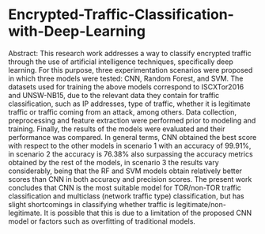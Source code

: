 # Encrypted-Traffic-Classification-with-Deep-Learning

Abstract:
This research work addresses a way to classify encrypted traffic through the use of artificial intelligence techniques, specifically deep learning. For this purpose, three experimentation scenarios were proposed in which three models were tested: CNN, Random Forest, and SVM. The datasets used for training the above models correspond to ISCXTor2016 and UNSW-NB15, due to the relevant data they contain for traffic classification, such as IP addresses, type of traffic, whether it is legitimate traffic or traffic coming from an attack, among others. Data collection, preprocessing and feature extraction were performed prior to modeling and training. Finally, the results of the models were evaluated and their performance was compared. In general terms, CNN obtained the best score with respect to the other models in scenario 1 with an accuracy of 99.91%, in scenario 2 the accuracy is 76.38% also surpassing the accuracy metrics obtained by the rest of the models, in scenario 3 the results vary considerably, being that the RF and SVM models obtain relatively better scores than CNN in both accuracy and precision scores. The present work concludes that CNN is the most suitable model for TOR/non-TOR traffic classification and multiclass (network traffic type) classification, but has slight shortcomings in classifying whether traffic is legitimate/non-legitimate. It is possible that this is due to a limitation of the proposed CNN model or factors such as overfitting of traditional models.
